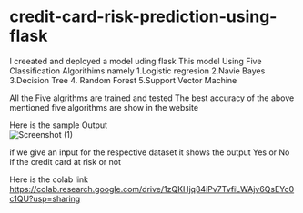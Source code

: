 # credit-card-risk-prediction-using-flask
I creeated and deployed a model uding flask
This model Using Five Classification Algorithims namely
1.Logistic regresion 
2.Navie Bayes
3.Decision Tree
4. Random Forest
5.Support Vector Machine

All the Five algrithms are trained and tested
The best accuracy of the above mentioned five algorithms are show in the website 

Here is the sample Output<br>
![Screenshot (1)](https://user-images.githubusercontent.com/94166506/177485202-3b7df008-acec-4b23-965c-837386ae5298.png)

if we give an input for the respective dataset it shows the output Yes or No if the credit card at risk or not


Here is the colab link
https://colab.research.google.com/drive/1zQKHjq84iPv7TvfiLWAjv6QsEYc0c1QU?usp=sharing
